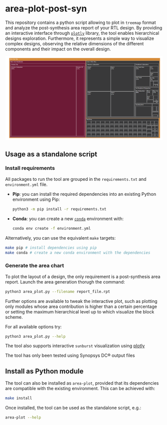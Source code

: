 # area-plot-post-syn
This repository contains a python script allowing to plot in `treemap` format and analyze the post-synthesis area report of your RTL design.
By providing an interactive interface through [`plotly`](https://plotly.com) library, the tool enables hierarchical designs exploration.
Furthermore, it represents a simple way to visualize complex designs, observing the relative dimensions of the different components and their impact on the overall design.

![Example screenshot](./docs/example_image.png)

## Usage as a standalone script

### Install requirements

All packages to run the tool are grouped in the `requirements.txt` and `environment.yml` file.

- __Pip__: you can install the required dependencies into an existing Python environment using Pip:
    ```bash
    python3 -m pip install -r requirements.txt
    ```

- __Conda__: you can create a new [`conda`](https://docs.anaconda.com/) environment with:
    ```bash
    conda env create -f environment.yml
    ```

Alternatively, you can use the equivalent `make` targets:
```bash
make pip # install dependencies using pip
make conda # create a new conda environment with the dependencies
```

### Generate the area chart

To plot the layout of a design, the only requirement is a post-synthesis area report.
Launch the area generation thorugh the command:
```bash
python3 area_plot.py --filename report_file.rpt
```
Further options are available to tweak the interactive plot, such as plotting only modules whose area contribution is higher than a certain percentage or setting the maximum hierarchical level up to which visualize the block scheme.


For all available options try:
```bash
python3 area_plot.py --help
```
The tool also supports interactive `sunburst` visualization using [plotly](https://plotly.com/python/sunburst-charts/)

The tool has only been tested using Synopsys DC® output files

## Install as Python module

The tool can also be installed as `area-plot`, provided that its dependencies are compatible with the existing environment. This can be achieved with:
```bash
make install
```
Once installed, the tool can be used as the standalone script, e.g.:
```bash
area-plot --help
``` 
